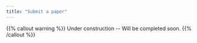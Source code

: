 ```yaml
---
title: "Submit a paper"
---
```

{{% callout warning %}}
Under construction -- Will be completed soon.
{{% /callout %}}